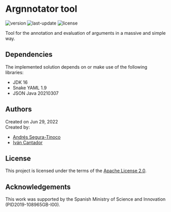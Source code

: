 # Argnnotator tool
![version](https://img.shields.io/badge/version-0.9.0-blue)
![last-update](https://img.shields.io/badge/last_update-7/21/2022-orange)
![license](https://img.shields.io/badge/license-Apache_2.0-brightgreen)

Tool for the annotation and evaluation of arguments in a massive and simple way.

## Dependencies
The implemented solution depends on or make use of the following libraries:
- JDK 16
- Snake YAML 1.9
- JSON Java 20210307

## Authors
Created on Jun 29, 2022  
Created by:
- <a href="https://github.com/ansegura7" target="_blank">Andrés Segura-Tinoco</a>
- <a href="http://arantxa.ii.uam.es/~cantador/" target="_blank">Iv&aacute;n Cantador</a>

## License
This project is licensed under the terms of the <a href="https://github.com/argrecsys/arg-nnotator/blob/main/LICENSE">Apache License 2.0</a>.

## Acknowledgements
This work was supported by the Spanish Ministry of Science and Innovation (PID2019-108965GB-I00).
